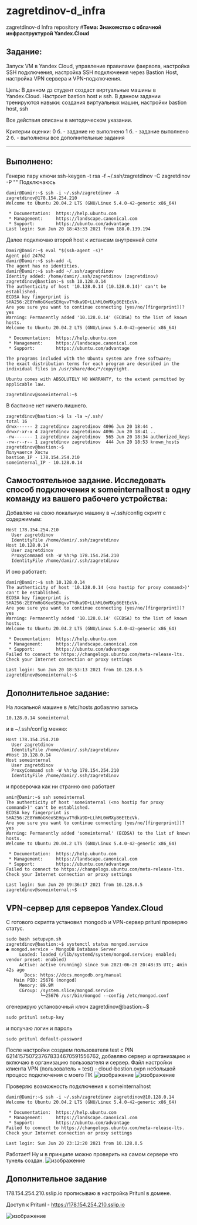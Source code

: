 # zagretdinov-d_infra
zagretdinov-d Infra repository
#**Тема: Знакомство с облачной инфраструктурой Yandex.Cloud**

## **Задание:**
Запуск VM в Yandex Cloud, управление правилами фаервола, настройка SSH подключения, настройка SSH подключения через Bastion Host, настройка VPN сервера и VPN-подключения.

Цель:
В данном дз студент создаст виртуальные машины в Yandex.Cloud. Настроит bastion host и ssh. В данном задании тренируются навыки: создания виртуальных машин, настройки bastion host, ssh

Все действия описаны в методическом указании.

Критерии оценки:
0 б. - задание не выполнено 1 б. - задание выполнено 2 б. - выполнены все дополнительные задания

---

## **Выполнено:**
Генерю пару ключи ssh-keygen -t rsa -f ~/.ssh/zagretdinov -C zagretdinov -P ""
Подключаюсь
```
damir@Damir:~$ ssh -i ~/.ssh/zagretdinov -A zagretdinov@178.154.254.210
Welcome to Ubuntu 20.04.2 LTS (GNU/Linux 5.4.0-42-generic x86_64)

 * Documentation:  https://help.ubuntu.com
 * Management:     https://landscape.canonical.com
 * Support:        https://ubuntu.com/advantage
Last login: Sun Jun 20 18:43:33 2021 from 188.0.139.194

```
Далее подключаю второй host к истансам внутренней сети
```
Damir@Damir:~$ eval "$(ssh-agent -s)"
Agent pid 24762
damir@Damir:~$ ssh-add -L
The agent has no identities.
damir@Damir:~$ ssh-add ~/.ssh/zagretdinov
Identity added: /home/damir/.ssh/zagretdinov (zagretdinov)
zagretdinov@bastion:~$ ssh 10.128.0.14
The authenticity of host '10.128.0.14 (10.128.0.14)' can't be established.
ECDSA key fingerprint is SHA256:2E8YmHoGKeoSEHqvvTYdka9D+LLhML0mMXy86EtEcVk.
Are you sure you want to continue connecting (yes/no/[fingerprint])? yes
Warning: Permanently added '10.128.0.14' (ECDSA) to the list of known hosts.
Welcome to Ubuntu 20.04.2 LTS (GNU/Linux 5.4.0-42-generic x86_64)

 * Documentation:  https://help.ubuntu.com
 * Management:     https://landscape.canonical.com
 * Support:        https://ubuntu.com/advantage

The programs included with the Ubuntu system are free software;
the exact distribution terms for each program are described in the
individual files in /usr/share/doc/*/copyright.

Ubuntu comes with ABSOLUTELY NO WARRANTY, to the extent permitted by
applicable law.

zagretdinov@someinternal:~$ 

```
В бастионе нет ничего лишнего.
```
zagretdinov@bastion:~$ ls -la ~/.ssh/
total 16
drwx------ 2 zagretdinov zagretdinov 4096 Jun 20 18:44 .
drwxr-xr-x 4 zagretdinov zagretdinov 4096 Jun 20 18:41 ..
-rw------- 1 zagretdinov zagretdinov  565 Jun 20 18:34 authorized_keys
-rw-r--r-- 1 zagretdinov zagretdinov  444 Jun 20 18:53 known_hosts
zagretdinov@bastion:~$ 
Получается Хосты
bastion_IP - 178.154.254.210
someinternal_IP - 10.128.0.14
```

## Самостоятельное задание. Исследовать способ подключения к someinternalhost в одну команду из вашего рабочего устройства:


Добавляю на свою локальную машину в ~/.ssh/config cкрипт с содержимым:
```
Host 178.154.254.210
  User zagretdinov
  IdentityFile /home/damir/.ssh/zagretdinov
Host 10.128.0.14
  User zagretdinov
  ProxyCommand ssh -W %h:%p 178.154.254.210
  IdentityFile /home/damir/.ssh/zagretdinov

```

И оно работает:
```
damir@Damir:~$ ssh 10.128.0.14
The authenticity of host '10.128.0.14 (<no hostip for proxy command>)' can't be established.
ECDSA key fingerprint is SHA256:2E8YmHoGKeoSEHqvvTYdka9D+LLhML0mMXy86EtEcVk.
Are you sure you want to continue connecting (yes/no/[fingerprint])? yes
Warning: Permanently added '10.128.0.14' (ECDSA) to the list of known hosts.
Welcome to Ubuntu 20.04.2 LTS (GNU/Linux 5.4.0-42-generic x86_64)

 * Documentation:  https://help.ubuntu.com
 * Management:     https://landscape.canonical.com
 * Support:        https://ubuntu.com/advantage
Failed to connect to https://changelogs.ubuntu.com/meta-release-lts. Check your Internet connection or proxy settings

Last login: Sun Jun 20 18:53:13 2021 from 10.128.0.5
zagretdinov@someinternal:~$

```
## Дополнительное задание:

На локальной машине в /etc/hosts добавляю запись
```
10.128.0.14 someinternal

```

и в ~/.ssh/config меняю:
```
Host 178.154.254.210
  User zagretdinov
  IdentityFile /home/damir/.ssh/zagretdinov
#Host 10.128.0.14
Host someinternal
  User zagretdinov
  ProxyCommand ssh -W %h:%p 178.154.254.210
  IdentityFile /home/damir/.ssh/zagretdinov

```
и проверочка как ни странно оно работает

```
amir@Damir:~$ ssh someinternal
The authenticity of host 'someinternal (<no hostip for proxy command>)' can't be established.
ECDSA key fingerprint is SHA256:2E8YmHoGKeoSEHqvvTYdka9D+LLhML0mMXy86EtEcVk.
Are you sure you want to continue connecting (yes/no/[fingerprint])? yes
Warning: Permanently added 'someinternal' (ECDSA) to the list of known hosts.
Welcome to Ubuntu 20.04.2 LTS (GNU/Linux 5.4.0-42-generic x86_64)

 * Documentation:  https://help.ubuntu.com
 * Management:     https://landscape.canonical.com
 * Support:        https://ubuntu.com/advantage
Failed to connect to https://changelogs.ubuntu.com/meta-release-lts. Check your Internet connection or proxy settings

Last login: Sun Jun 20 19:36:17 2021 from 10.128.0.5
zagretdinov@someinternal:~$

```
## VPN-сервер для серверов Yandex.Cloud
С готового скрипта установил mongodb и VPN-cервер pritunl проверяю статус. 
``` 
sudo bash setupvpn.sh
zagretdinov@bastion:~$ systemctl status mongod.service
● mongod.service - MongoDB Database Server
     Loaded: loaded (/lib/systemd/system/mongod.service; enabled; vendor preset: enabled)
     Active: active (running) since Sun 2021-06-20 20:48:35 UTC; 4min 42s ago
       Docs: https://docs.mongodb.org/manual
   Main PID: 25676 (mongod)
     Memory: 89.9M
     CGroup: /system.slice/mongod.service
             └─25676 /usr/bin/mongod --config /etc/mongod.conf

```
сгенерирую установочный ключ zagretdinov@bastion:~$ 
```
sudo pritunl setup-key
```
и получаю логин и пароль
```
sudo pritunl default-password
```
После настройки создаем пользователя test с PIN 6214157507237678334670591556762, 
добавляю сервер и организацию и включаю в организацию пользователя и сервер.
Файл настройки клиента VPN (пользователь = test) - cloud-bostion.ovpn
небольшой процесс подключения с моего ПК 
![изображение](https://user-images.githubusercontent.com/85208391/122690968-6c3ab180-d24e-11eb-891b-55fe3724da99.png)
![изображение](https://user-images.githubusercontent.com/85208391/122691014-cfc4df00-d24e-11eb-9324-0c73f3a8d596.png)


Проверяю возможность подключения к someinternalhost
```
damir@Damir:~$ ssh -i ~/.ssh/zagretdinov zagretdinov@10.128.0.14
Welcome to Ubuntu 20.04.2 LTS (GNU/Linux 5.4.0-42-generic x86_64)

 * Documentation:  https://help.ubuntu.com
 * Management:     https://landscape.canonical.com
 * Support:        https://ubuntu.com/advantage
Failed to connect to https://changelogs.ubuntu.com/meta-release-lts. Check your Internet connection or proxy settings

Last login: Sun Jun 20 23:12:20 2021 from 10.128.0.5
```
Работает!
Ну и в принципе можно проверить на самом сервере что тунель создан.
![изображение](https://user-images.githubusercontent.com/85208391/122691342-e4a27200-d250-11eb-8b62-8a89153706c2.png)

## Дополнительное задание
178.154.254.210.sslip.io прописываю в настройка Pritunl в домене.

Доступ к Pritunl - https://178.154.254.210.sslip.io

![изображение](https://user-images.githubusercontent.com/85208391/122691465-a5c0ec00-d251-11eb-87a7-fb9781b3c214.png)








